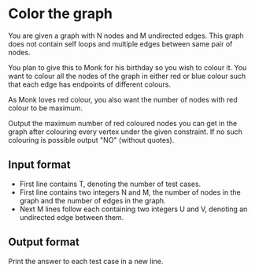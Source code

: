 # Color the graph

You are given a graph with N nodes and M undirected edges. This graph does not contain self loops and multiple edges between same pair of nodes.

You plan to give this to Monk for his birthday so you wish to colour it. You want to colour all the nodes of the graph in either red or blue colour such that each edge has endpoints of different colours.

As Monk loves red colour, you also want the number of nodes with red colour to be maximum.

Output the maximum number of red coloured nodes you can get in the graph after colouring every vertex under the given constraint. If no such colouring is possible output "NO" (without quotes).

## Input format

- First line contains T, denoting the number of test cases.
- First line contains two integers N and M, the number of nodes in the graph and the number of edges in the graph.
- Next M lines follow each containing two integers U and V, denoting an undirected edge between them.

## Output format

Print the answer to each test case in a new line.
